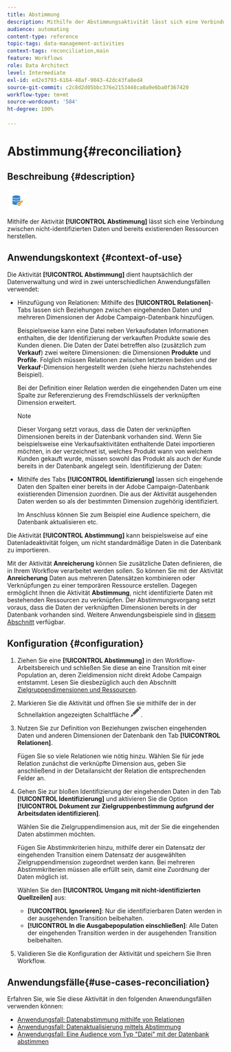 ```yaml
---
title: Abstimmung
description: Mithilfe der Abstimmungsaktivität lässt sich eine Verbindung zwischen nicht-identifizierten Daten und bereits existierenden Ressourcen herstellen.
audience: automating
content-type: reference
topic-tags: data-management-activities
context-tags: reconciliation,main
feature: Workflows
role: Data Architect
level: Intermediate
exl-id: ed2e3793-6164-48af-9043-42dc43fa8ed4
source-git-commit: c2c8d2d05bbc376e2153448ca0a9e6ba0f367420
workflow-type: tm+mt
source-wordcount: '584'
ht-degree: 100%

---
```


# Abstimmung{#reconciliation}

## Beschreibung {#description}

![](assets/reconciliation.png)

Mithilfe der Aktivität **[!UICONTROL Abstimmung]** lässt sich eine Verbindung zwischen nicht-identifizierten Daten und bereits existierenden Ressourcen herstellen.

## Anwendungskontext {#context-of-use}

Die Aktivität **[!UICONTROL Abstimmung]** dient hauptsächlich der Datenverwaltung und wird in zwei unterschiedlichen Anwendungsfällen verwendet:

* Hinzufügung von Relationen: Mithilfe des **[!UICONTROL Relationen]**-Tabs lassen sich Beziehungen zwischen eingehenden Daten und mehreren Dimensionen der Adobe Campaign-Datenbank hinzufügen.

  Beispielsweise kann eine Datei neben Verkaufsdaten Informationen enthalten, die der Identifizierung der verkauften Produkte sowie des Kunden dienen. Die Daten der Datei betreffen also (zusätzlich zum **Verkauf**) zwei weitere Dimensionen: die Dimensionen **Produkte** und **Profile**. Folglich müssen Relationen zwischen letzteren beiden und der **Verkauf**-Dimension hergestellt werden (siehe hierzu nachstehendes Beispiel).

  Bei der Definition einer Relation werden die eingehenden Daten um eine Spalte zur Referenzierung des Fremdschlüssels der verknüpften Dimension erweitert.

  >[!NOTE]
  >
  >Dieser Vorgang setzt voraus, dass die Daten der verknüpften Dimensionen bereits in der Datenbank vorhanden sind. Wenn Sie beispielsweise eine Verkaufsaktivitäten enthaltende Datei importieren möchten, in der verzeichnet ist, welches Produkt wann von welchem Kunden gekauft wurde, müssen sowohl das Produkt als auch der Kunde bereits in der Datenbank angelegt sein. Identifizierung der Daten:

* Mithilfe des Tabs **[!UICONTROL Identifizierung]** lassen sich eingehende Daten den Spalten einer bereits in der Adobe Campaign-Datenbank existierenden Dimension zuordnen. Die aus der Aktivität ausgehenden Daten werden so als der bestimmten Dimension zugehörig identifiziert.

  Im Anschluss können Sie zum Beispiel eine Audience speichern, die Datenbank aktualisieren etc.

Die Aktivität **[!UICONTROL Abstimmung]** kann beispielsweise auf eine Datenladeaktivität folgen, um nicht standardmäßige Daten in die Datenbank zu importieren.

Mit der Aktivität **Anreicherung** können Sie zusätzliche Daten definieren, die in Ihrem Workflow verarbeitet werden sollen. So können Sie mit der Aktivität **Anreicherung** Daten aus mehreren Datensätzen kombinieren oder Verknüpfungen zu einer temporären Ressource erstellen. Dagegen ermöglicht Ihnen die Aktivität **Abstimmung**, nicht identifizierte Daten mit bestehenden Ressourcen zu verknüpfen. Der Abstimmungsvorgang setzt voraus, dass die Daten der verknüpften Dimensionen bereits in der Datenbank vorhanden sind. Weitere Anwendungsbeispiele sind in [diesem Abschnitt](#use-cases-reconciliation) verfügbar.


## Konfiguration {#configuration}

1. Ziehen Sie eine **[!UICONTROL Abstimmung]** in den Workflow-Arbeitsbereich und schließen Sie diese an eine Transition mit einer Population an, deren Zieldimension nicht direkt Adobe Campaign entstammt. Lesen Sie diesbezüglich auch den Abschnitt [Zielgruppendimensionen und Ressourcen](../../automating/using/query.md#targeting-dimensions-and-resources).
1. Markieren Sie die Aktivität und öffnen Sie sie mithilfe der in der Schnellaktion angezeigten Schaltfläche ![](assets/edit_darkgrey-24px.png).
1. Nutzen Sie zur Definition von Beziehungen zwischen eingehenden Daten und anderen Dimensionen der Datenbank den Tab **[!UICONTROL Relationen]**.

   Fügen Sie so viele Relationen wie nötig hinzu. Wählen Sie für jede Relation zunächst die verknüpfte Dimension aus, geben Sie anschließend in der Detailansicht der Relation die entsprechenden Felder an.

1. Gehen Sie zur bloßen Identifizierung der eingehenden Daten in den Tab **[!UICONTROL Identifizierung]** und aktivieren Sie die Option **[!UICONTROL Dokument zur Zielgruppenbestimmung aufgrund der Arbeitsdaten identifizieren]**.

   Wählen Sie die Zielgruppendimension aus, mit der Sie die eingehenden Daten abstimmen möchten.

   Fügen Sie Abstimmkriterien hinzu, mithilfe derer ein Datensatz der eingehenden Transition einem Datensatz der ausgewählten Zielgruppendimension zugeordnet werden kann. Bei mehreren Abstimmkriterien müssen alle erfüllt sein, damit eine Zuordnung der Daten möglich ist.

   Wählen Sie den **[!UICONTROL Umgang mit nicht-identifizierten Quellzeilen]** aus:

   * **[!UICONTROL Ignorieren]**: Nur die identifizierbaren Daten werden in der ausgehenden Transition beibehalten.
   * **[!UICONTROL In die Ausgabepopulation einschließen]**: Alle Daten der eingehenden Transition werden in der ausgehenden Transition beibehalten.

1. Validieren Sie die Konfiguration der Aktivität und speichern Sie Ihren Workflow.


## Anwendungsfälle{#use-cases-reconciliation}

Erfahren Sie, wie Sie diese Aktivität in den folgenden Anwendungsfällen verwenden können:

* [Anwendungsfall: Datenabstimmung mithilfe von Relationen](../../automating/using/reconciliation-using-relations.md)
* [Anwendungsfall: Datenaktualisierung mittels Abstimmung](../../automating/using/data-update-reconciliation.md)
* [Anwendungsfall: Eine Audience vom Typ &quot;Datei&quot; mit der Datenbank abstimmen](../../automating/using/reconcile-file-audience-with-database.md)
